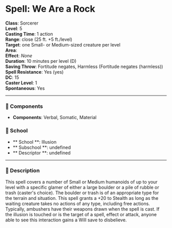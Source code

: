 
# Spell: We Are a Rock
**Class**: Sorcerer  
**Level**: 5  
**Casting Time**: 1 action  
**Range**: close (25 ft. +5 ft./level)  
**Target**: one Small- or Medium-sized creature per level  
**Area**:   
**Effect**: _None_  
**Duration**: 10 minutes per level (D)  
**Saving Throw**: Fortitude negates, Harmless (Fortitude negates (harmless))  
**Spell Resistance**: Yes (yes)  
**DC**: 15  
**Caster Level**: 1  
**Spontaneous**: Yes

---

### 🔮 Components
- **Components**: Verbal, Somatic, Material

### 🏫 School
- ** School **: Illusion
- ** Subschool **: undefined
- ** Descriptor **: undefined
---

### 📜 Description
This spell covers a number of Small or Medium humanoids of up to your level with a specific glamer of either a large boulder or a pile of rubble or trash (caster's choice). The boulder or trash is of an appropriate type for the terrain and situation. This spell grants a +20 to Stealth as long as the waiting creature takes no actions of any type, including free actions.  Typically, ambushers have their weapons drawn when the spell is cast. If the illusion is touched or is the target of a spell, effect or attack, anyone able to see this interaction gains a Will save to disbelieve.
